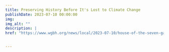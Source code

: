 ```yaml
---
title: Preserving History Before It's Lost to Climate Change 
publishDate: 2023-07-10 00:00:00
img: 
img_alt: ""
description: |
href: "https://www.wgbh.org/news/local/2023-07-10/house-of-the-seven-gables-races-to-preserve-its-story-before-its-lost-to-climate-change"


---
```


